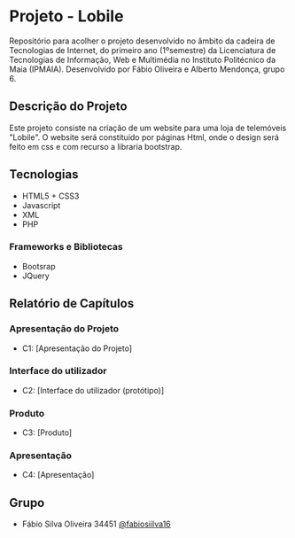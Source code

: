 # Projeto - Lobile 

Repositório para acolher o projeto desenvolvido no âmbito da cadeira de Tecnologias de Internet, do primeiro ano (1ºsemestre) da Licenciatura de Tecnologias de Informação,
Web e Multimédia no Instituto Politécnico da Maia (IPMAIA). Desenvolvido por Fábio Oliveira e Alberto Mendonça, grupo 6.

## Descrição do Projeto

Este projeto consiste na criação de um website para uma loja de telemóveis "Lobile". O website será constituido por páginas Html, onde o design será feito em css e com recurso a libraria bootstrap.

## Tecnologias

* HTML5 + CSS3
* Javascript
* XML
* PHP

### Frameworks e Bibliotecas

* Bootsrap
* JQuery

## Relatório de Capítulos

### Apresentação do Projeto
* C1: [Apresentação do Projeto]

### Interface do utilizador
* C2: [Interface do utilizador (protótipo)]

### Produto
* C3: [Produto]

### Apresentação
* C4: [Apresentação]

## Grupo
* Fábio Silva Oliveira 34451 [@fabiosiilva16](https://github.com/fabiosiilva16)
